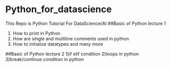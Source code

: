 # Python_for_datascience
This Repo is Python Tutorial For DataScience/AI 
##Basic of Python lecture 1 
1) How to print in Python
2) How are single and multiline comments used in python
3) How to initialize datatypes and many more

##Basic of Python lecture 2
1)if elif condition
2)loops in python
3)break/continue condition in python

